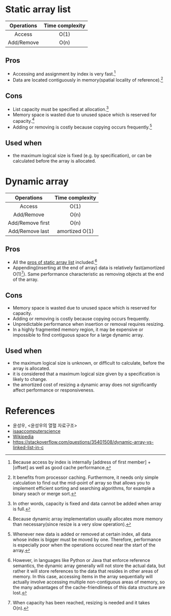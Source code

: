 # Static array list

| Operations | Time complexity |
| :--------: | :-------------: |
| Access     | O(1)            |
| Add/Remove | O(n)            |

## Pros

- Accessing and assignment by index is very fast.[^static_arraylist_pros_0]
- Data are located contiguously in memory(spatial locality of reference).[^static_arraylist_pros_1]

## Cons

- List capacity must be specified at allocation.[^static_arraylist_cons_0]
- Memory space is wasted due to unused space which is reserved for capacity.[^static_arraylist_cons_1]
- Adding or removing is costly because copying occurs frequently.[^static_arraylist_cons_2]

## Used when

- the maximum logical size is fixed (e.g. by specification), or can be calculated before the array is allocated.

# Dynamic array

| Operations       | Time complexity |
| :--------------: | :-------------: |
| Access           | O(1)            |
| Add/Remove       | O(n)            |
| Add/Remove first | O(n)            |
| Add/Remove last  | amortized O(1)  |

## Pros

- All the [pros of static array list](#pros) included.[^dynamic_arraylist_pros_0]
- Appending(inserting at the end of array) data is relatively fast(amortized O(1)[^dynamic_arraylist_pros_1]). Same performance characteristic as removing objects at the end of the array.

## Cons

- Memory space is wasted due to unused space which is reserved for capacity.
- Adding or removing is costly because copying occurs frequently.
- Unpredictable performance when insertion or removal requires resizing.
- In a highly fragmented memory region, it may be expensive or impossible to find contiguous space for a large dynamic array.

## Used when
- the maximum logical size is unknown, or difficult to calculate, before the array is allocated.
- it is considered that a maximum logical size given by a specification is likely to change.
- the amortized cost of resizing a dynamic array does not significantly affect performance or responsiveness.

# References

- 윤성우, <윤성우의 열혈 자료구조>
- [isaaccomputerscience][reference_link_0]
- [Wikipedia][reference_link_1]
- https://stackoverflow.com/questions/35401508/dynamic-array-vs-linked-list-in-c

[reference_link_0]: <https://isaaccomputerscience.org/concepts/dsa_datastruct_list?examBoard=all&stage=all>
[reference_link_1]: <https://en.wikipedia.org/wiki/Dynamic_array#cite_note-27>

[^static_arraylist_pros_0]: Because access by index is internally [address of first member] + [offset] as well as good cache performance.
[^static_arraylist_pros_1]: It benefits from processor caching. Furthermore, it needs only simple calculation to find out the mid-point of array so that allows you to implement efficient sorting and searching algorithms, for example a binary seach or merge sort.
[^static_arraylist_cons_0]: In other words, capacity is fixed and data cannot be added when array is full.
[^static_arraylist_cons_1]: Because dynamic array implementation usually allocates more memory than necessary(since resize is a very slow operation).
[^static_arraylist_cons_2]: Whenever new data is added or removed at certain index, all data whose index is bigger must be moved by one. Therefore, performance is especially poor when the operations occured near the start of the array.
[^dynamic_arraylist_pros_0]: However, in languages like Python or Java that enforce reference semantics, the dynamic array generally will not store the actual data, but rather it will store references to the data that resides in other areas of memory. In this case, accessing items in the array sequentially will actually involve accessing multiple non-contiguous areas of memory, so the many advantages of the cache-friendliness of this data structure are lost.
[^dynamic_arraylist_pros_1]: When capacity has been reached, resizing is needed and it takes O(n).

